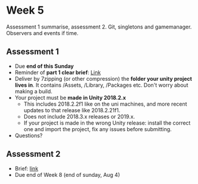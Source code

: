 # Week 5

Assessment 1 summarise, assessment 2. Git, singletons and gamemanager. Observers and events if time.

## Assessment 1

* Due **end of this Sunday**
* Reminder of **part 1 clear brief**: [Link](a1_exercise1_brief.html)
* Deliver by 7zipping (or other compression) the **folder your unity project lives in**. It contains /Assets, /Library, /Packages etc. Don't worry about making a build.
* Your project must be **made in Unity 2018.2.x** 
  - This includes 2018.2.2f1 like on the uni machines, and more recent updates to that release like 2018.2.21f1. 
  - Does not include 2018.3.x releases or 2019.x. 
  - If your project is made in the wrong Unity release: install the correct one and import the project, fix any issues before submitting.
* Questions?

## Assessment 2

* Brief: [link](https://laureate-au.blackboard.com/bbcswebdav/pid-7523976-dt-content-rid-11808949_1/xid-11808949_1)
* Due end of Week 8 (end of sunday, Aug 4)
  
